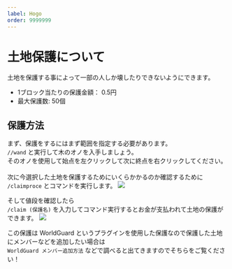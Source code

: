 ```yaml
---
label: Hogo
order: 9999999
---
```

# 土地保護について
土地を保護する事によって一部の人しか壊したりできないようにできます。

- 1ブロック当たりの保護金額： 0.5円
- 最大保護数: 50個

## 保護方法
まず、保護をするにはまず範囲を指定する必要があります。<br>
`//wand` と実行して木のオノを入手しましょう。<br>
そのオノを使用して始点を左クリックして次に終点を右クリックしてください。<br><br>
次に今選択した土地を保護するためにいくらかかるのか確認するために<br>
`/claimproce` とコマンドを実行します。
<img src="https://docs.fukumaisaba.net/images/hogo/claimproce.png">

そして値段を確認したら<br>
`/claim (保護名)` を入力してコマンド実行するとお金が支払われて土地の保護ができます。
<img src="https://docs.fukumaisaba.net/images/hogo/claim.png">

この保護は WorldGuard というプラグインを使用した保護なので保護した土地にメンバーなどを追加したい場合は<br>
`WorldGuard メンバー追加方法` などで調べると出てきますのでそちらをご覧ください！